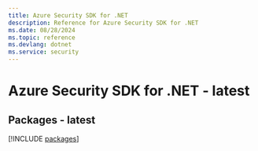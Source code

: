 ```yaml
---
title: Azure Security SDK for .NET
description: Reference for Azure Security SDK for .NET
ms.date: 08/28/2024
ms.topic: reference
ms.devlang: dotnet
ms.service: security
---
```

# Azure Security SDK for .NET - latest
## Packages - latest
[!INCLUDE [packages](security-index.md)]